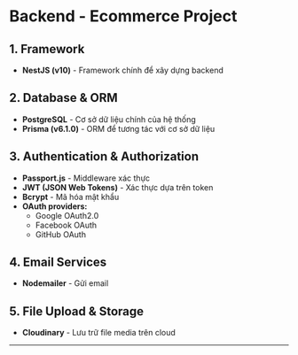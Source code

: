 # Backend - Ecommerce Project

## 1. Framework
- **NestJS (v10)** - Framework chính để xây dựng backend

## 2. Database & ORM
- **PostgreSQL** - Cơ sở dữ liệu chính của hệ thống
- **Prisma (v6.1.0)** - ORM để tương tác với cơ sở dữ liệu

## 3. Authentication & Authorization
- **Passport.js** - Middleware xác thực
- **JWT (JSON Web Tokens)** - Xác thực dựa trên token
- **Bcrypt** - Mã hóa mật khẩu
- **OAuth providers:**
  - Google OAuth2.0
  - Facebook OAuth
  - GitHub OAuth

## 4. Email Services
- **Nodemailer** - Gửi email

## 5. File Upload & Storage
- **Cloudinary** - Lưu trữ file media trên cloud

---


